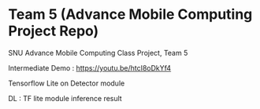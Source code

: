 # Team 5 (Advance Mobile Computing Project Repo)
SNU Advance Mobile Computing Class Project, Team 5

Intermediate Demo : 
<https://youtu.be/htcI8oDkYf4>

Tensorflow Lite on Detector module

DL : TF lite module inference result
